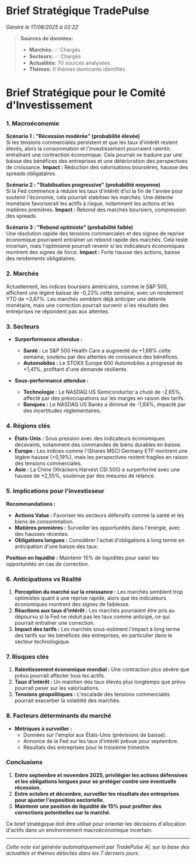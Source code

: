 # Brief Stratégique TradePulse

*Généré le 17/08/2025 à 02:22*

> **Sources de données:**
> - **Marchés:** ✅ Chargés
> - **Secteurs:** ✅ Chargés
> - **Actualités:** 70 sources analysées
> - **Thèmes:** 0 thèmes dominants identifiés

# Brief Stratégique pour le Comité d'Investissement

### 1. Macroéconomie

**Scénario 1 : "Récession modérée" (probabilité élevée)**  
Si les tensions commerciales persistent et que les taux d'intérêt restent élevés, alors la consommation et l'investissement pourraient ralentir, entraînant une contraction économique. Cela pourrait se traduire par une baisse des bénéfices des entreprises et une détérioration des perspectives de croissance. **Impact :** Réduction des valorisations boursières, hausse des spreads obligataires.

**Scénario 2 : "Stabilisation progressive" (probabilité moyenne)**  
Si la Fed commence à réduire les taux d'intérêt d'ici la fin de l'année pour soutenir l'économie, cela pourrait stabiliser les marchés. Une détente monétaire favoriserait les actifs à risque, notamment les actions et les matières premières. **Impact :** Rebond des marchés boursiers, compression des spreads.

**Scénario 3 : "Rebond optimiste" (probabilité faible)**  
Une résolution rapide des tensions commerciales et des signes de reprise économique pourraient entraîner un rebond rapide des marchés. Cela reste incertain, mais l'optimisme pourrait revenir si les indicateurs économiques montrent des signes de force. **Impact :** Forte hausse des actions, baisse des rendements obligataires.

### 2. Marchés

Actuellement, les indices boursiers américains, comme le S&P 500, affichent une légère baisse de -0,23% cette semaine, avec un rendement YTD de +3,67%. Les marchés semblent déjà anticiper une détente monétaire, mais une correction pourrait survenir si les résultats des entreprises ne répondent pas aux attentes.

### 3. Secteurs

- **Surperformance attendue :**  
  - **Santé :** Le S&P 500 Health Care a augmenté de +1,68% cette semaine, soutenu par des attentes de croissance des bénéfices.
  - **Automobiles :** Le STOXX Europe 600 Automobiles a progressé de +1,41%, profitant d'une demande résiliente.

- **Sous-performance attendue :**  
  - **Technologie :** Le NASDAQ US Semiconductor a chuté de -2,65%, affecté par des préoccupations sur les marges en raison des tarifs.
  - **Banques :** Le NASDAQ US Banks a diminué de -1,84%, impacté par des incertitudes réglementaires.

### 4. Régions clés

- **États-Unis :** Sous pression avec des indicateurs économiques décevants, notamment des commandes de biens durables en baisse.
- **Europe :** Les indices comme l'iShares MSCI Germany ETF montrent une légère hausse (+0,19%), mais les perspectives restent fragiles en raison des tensions commerciales.
- **Asie :** La Chine (Xtrackers Harvest CSI 500) a surperformé avec une hausse de +2,55%, soutenue par des mesures de relance.

### 5. Implications pour l'investisseur

**Recommandations :**
- **Actions Value :** Favoriser les secteurs défensifs comme la santé et les biens de consommation.
- **Matières premières :** Surveiller les opportunités dans l'énergie, avec des hausses récentes.
- **Obligations longues :** Considérer l'achat d'obligations à long terme en anticipation d'une baisse des taux.

**Position en liquidité :** Maintenir 15% de liquidités pour saisir les opportunités en cas de correction.

### 6. Anticipations vs Réalité

1. **Perception du marché sur la croissance :** Les marchés semblent trop optimistes quant à une reprise rapide, alors que les indicateurs économiques montrent des signes de faiblesse.
2. **Réactions aux taux d'intérêt :** Les marchés pourraient être pris au dépourvu si la Fed ne réduit pas les taux comme anticipé, ce qui pourrait entraîner une correction.
3. **Impact des tarifs :** Les marchés sous-estiment l'impact à long terme des tarifs sur les bénéfices des entreprises, en particulier dans le secteur technologique.

### 7. Risques clés

1. **Ralentissement économique mondial :** Une contraction plus sévère que prévu pourrait affecter tous les actifs.
2. **Taux d'intérêt :** Un maintien des taux élevés plus longtemps que prévu pourrait peser sur les valorisations.
3. **Tensions géopolitiques :** L'escalade des tensions commerciales pourrait exacerber la volatilité des marchés.

### 8. Facteurs déterminants du marché

- **Métriques à surveiller :** 
  - Données sur l'emploi aux États-Unis (prévisions de baisse).
  - Annonce de la Fed sur les taux d'intérêt prévue pour septembre.
  - Résultats des entreprises pour le troisième trimestre.

### Conclusions

1. **Entre septembre et novembre 2025, privilégier les actions défensives et les obligations longues pour se protéger contre une éventuelle récession.**
2. **Entre octobre et décembre, surveiller les résultats des entreprises pour ajuster l'exposition sectorielle.**
3. **Maintenir une position de liquidité de 15% pour profiter des corrections potentielles sur le marché.** 

Ce brief stratégique doit être utilisé pour orienter les décisions d'allocation d'actifs dans un environnement macroéconomique incertain.

---

*Cette note est générée automatiquement par TradePulse AI, sur la base des actualités et thèmes détectés dans les 7 derniers jours.*
